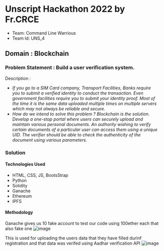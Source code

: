 # Unscript Hackathon 2022 by Fr.CRCE
- Team: Command Line Warrious
- Team Id: UNS_4
## Domain : Blockchain
### Problem Statement : Build a user verification system.
Description : 
- *If you go to a SIM Card company, Transport Facilities, Banks require you to submit a verified identity to conduct the transaction. 
Even government facilities require you to submit your identity proof. 
Most of the time it is the same data uploaded multiple times on multiple servers which may not always be reliable and secure.*
- *How do we intend to solve this problem ? Blockchain is the solution. Develop a one-stop portal where users can securely upload and maintain various personal documents. 
An authority wishing to verify certain documents of a particular user can access them using a unique UID. 
The verifier should be able to check the authenticity of the document using various parameters.*

### Solution

#### Technologies Used
- HTML, CSS, JS, BootsStrap
- Python
- Solidity
- Ganache
- Ethereum
- IPFS

#### Methodology
Ganache gives us 10 fake account to test our code using 100ether each that also fake one
![image](https://user-images.githubusercontent.com/54675828/150658455-07185888-110c-4e83-ab01-b3814e3869ab.png)

This is used for uploading the users data that they have filled durinf registration and that data was verifed using Aadhar verification API
![image](https://user-images.githubusercontent.com/54675828/150658503-94b1dd33-dc5b-4967-9352-edca91e1208e.png)
